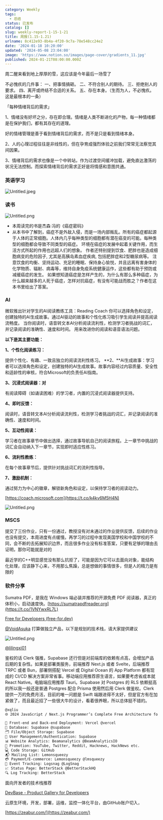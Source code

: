 ```yaml
---
category: Weekly
tags:
  - 总结
status: 已发布
catalog: []
slug: weekly-report-1-15-1-21
title: 周报(1.15-1.21)
urlname: 8c412e93-8b4a-4f20-9c7a-78e548cc24e2
date: '2024-01-18 10:20:00'
updated: '2024-05-08 23:04:00'
image: 'https://www.notion.so/images/page-cover/gradients_11.jpg'
published: 2024-01-21T08:00:00.000Z
---
```


周二醒来看到地上厚厚的雪，这应该是今年最后一场雪了


不必愧疚的几件事：
一、把事情搞砸。
二、不符合别人的期待。
三、拒绝别人的要求。
四、离开或终结不合适的关系。
五、存在本身。（生而为人，不必愧疚。这是最根本的一条）


「每种情绪背后的需求」


1、情绪没有好坏之分，存在即合理。情绪是人类不断进化的产物，每一种情绪都是在保护我们，都有其存在的道理。


好的情绪管理是善于看到情绪背后的需求，而不是只是看到情绪本身。


2、人的心理过程往往是非线性的，但在孕育成强烈体验之前我们常常无法察觉其间因果。


3、情绪背后的需求也像是一个中转站，作为过渡空间缓冲加载，避免直达激荡的状况无法控制。而探索情绪背后的需求正好是将情感和意图共通。


### 英语学习


![Untitled.jpeg](https://prod-files-secure.s3.us-west-2.amazonaws.com/5d24fe63-e567-4804-86f9-9fdc62e13082/faec46dc-9da5-4799-b905-c316418f1168/Untitled.jpeg?X-Amz-Algorithm=AWS4-HMAC-SHA256&X-Amz-Content-Sha256=UNSIGNED-PAYLOAD&X-Amz-Credential=ASIAZI2LB466VJIQUVXL%2F20250204%2Fus-west-2%2Fs3%2Faws4_request&X-Amz-Date=20250204T053638Z&X-Amz-Expires=3600&X-Amz-Security-Token=IQoJb3JpZ2luX2VjEA0aCXVzLXdlc3QtMiJGMEQCIGZF5n1LEgNasfTfPLk%2FuhtBfDZDY5q%2BxGOItAkO5f%2BQAiBg1WULE55Fbum0Uhl18PnYbib2L8wen%2FWHbfw38boOCir%2FAwgmEAAaDDYzNzQyMzE4MzgwNSIMYi4xkAWUFykJ5iI6KtwDtcElTioaK26BXrybjgwoFN0UMJbUraImQHq9XYQo6RQ619CnbmQfSM8PsYXFlI0VnabgB7GAbXiL7HwKdZtTuHg62eJGDBTo2UrBojoAyZjJTXBusmPPmL%2FVfwCVpqirxYhIjZTlISOdUWcYnB4n90XwX1bvNfbu0f93I7Qeh024D%2FybqSwzO66cipz4EcsLUvyQ%2BjD%2FlFtmH9EqYK1R%2FjAdr1RRDNrLR0IkLBoAHYdQbU6zB%2FM10Vo%2B1mbPob9iYEMi8YYnGH%2B3l%2F946bgWtGJS5QDGDPN9UzoeIKvyYntTf%2B%2FvP6Aw1WkExK3kVocaibxabuUNGBWYlZ3SRn8e3x4VHMOAik0nFqRxPHwS5VQBrVSfSercCNz2Rr8ia5SfSd6%2FMIM38Udz5xh4fpeW%2BNrkjzsXHuMKH0UjifGhOK1C7XDMfj36g8m1uy4%2FlEJBX6UKkNoyse75sFfRyTkPrQgvdIGpGPlz977AEptNeDNKALBz%2Bfe71hWB0tMi0cUfrKY20HxBsAWBbw6slL2cG%2FLc3qweFVicLiNqc6JzB%2F26NmOo2%2BC2fy4KHvQgqP9y%2B9yZLnlBQQd%2FnMXfr3BFhlLWY5xMGzpNUpjuYm7eRK6kTYaLSO1yzPe6Ogow2r6GvQY6pgFaQ8hS4b4h%2BdA%2BcaSYskthLjNcplm6MxanwhlYanO0WtIMw1yWhrOFq42QZg%2Bi6epZr%2FJcQ3q46C7YSTA0mpuIMJe2FNr%2BpvgBOkWwoZT1Z0nzVVHcirBNsQmWlsu%2B%2B3qcxXAqzEZ6UKRK%2FZBw7vmB0SOY3D8cAtGp7V1CX%2BICsk9idZkbp1c%2BFODZ4YzFSL%2FCve1t7mxAp%2Fnzxw3fUyKHSa9ppraU&X-Amz-Signature=74b99b7b6b7aaff852e0ec07f65f021ac25a3f507abb3034c3c0718782694480&X-Amz-SignedHeaders=host&x-id=GetObject)


### 读书


![Untitled.png](https://prod-files-secure.s3.us-west-2.amazonaws.com/5d24fe63-e567-4804-86f9-9fdc62e13082/08aff459-da99-4ed5-87c6-1f4c95b62ac3/Untitled.png?X-Amz-Algorithm=AWS4-HMAC-SHA256&X-Amz-Content-Sha256=UNSIGNED-PAYLOAD&X-Amz-Credential=ASIAZI2LB466VJIQUVXL%2F20250204%2Fus-west-2%2Fs3%2Faws4_request&X-Amz-Date=20250204T053638Z&X-Amz-Expires=3600&X-Amz-Security-Token=IQoJb3JpZ2luX2VjEA0aCXVzLXdlc3QtMiJGMEQCIGZF5n1LEgNasfTfPLk%2FuhtBfDZDY5q%2BxGOItAkO5f%2BQAiBg1WULE55Fbum0Uhl18PnYbib2L8wen%2FWHbfw38boOCir%2FAwgmEAAaDDYzNzQyMzE4MzgwNSIMYi4xkAWUFykJ5iI6KtwDtcElTioaK26BXrybjgwoFN0UMJbUraImQHq9XYQo6RQ619CnbmQfSM8PsYXFlI0VnabgB7GAbXiL7HwKdZtTuHg62eJGDBTo2UrBojoAyZjJTXBusmPPmL%2FVfwCVpqirxYhIjZTlISOdUWcYnB4n90XwX1bvNfbu0f93I7Qeh024D%2FybqSwzO66cipz4EcsLUvyQ%2BjD%2FlFtmH9EqYK1R%2FjAdr1RRDNrLR0IkLBoAHYdQbU6zB%2FM10Vo%2B1mbPob9iYEMi8YYnGH%2B3l%2F946bgWtGJS5QDGDPN9UzoeIKvyYntTf%2B%2FvP6Aw1WkExK3kVocaibxabuUNGBWYlZ3SRn8e3x4VHMOAik0nFqRxPHwS5VQBrVSfSercCNz2Rr8ia5SfSd6%2FMIM38Udz5xh4fpeW%2BNrkjzsXHuMKH0UjifGhOK1C7XDMfj36g8m1uy4%2FlEJBX6UKkNoyse75sFfRyTkPrQgvdIGpGPlz977AEptNeDNKALBz%2Bfe71hWB0tMi0cUfrKY20HxBsAWBbw6slL2cG%2FLc3qweFVicLiNqc6JzB%2F26NmOo2%2BC2fy4KHvQgqP9y%2B9yZLnlBQQd%2FnMXfr3BFhlLWY5xMGzpNUpjuYm7eRK6kTYaLSO1yzPe6Ogow2r6GvQY6pgFaQ8hS4b4h%2BdA%2BcaSYskthLjNcplm6MxanwhlYanO0WtIMw1yWhrOFq42QZg%2Bi6epZr%2FJcQ3q46C7YSTA0mpuIMJe2FNr%2BpvgBOkWwoZT1Z0nzVVHcirBNsQmWlsu%2B%2B3qcxXAqzEZ6UKRK%2FZBw7vmB0SOY3D8cAtGp7V1CX%2BICsk9idZkbp1c%2BFODZ4YzFSL%2FCve1t7mxAp%2Fnzxw3fUyKHSa9ppraU&X-Amz-Signature=dcfca7ea91dd3f58cda335d198e5cc85f3f09448806652e6b7872ef6469b73c2&X-Amz-SignedHeaders=host&x-id=GetObject)

- 本周读完的书是杰森·冯的《癌症密码》
- 从本书中了解到，癌症不是外敌入侵，而是一场内部叛乱。所有的癌症都起源于人体的正常细胞。人体内几乎每种类型的细胞都有潜在癌变的可能。每种类型的细胞都会导致不同类型的癌症。
环境在癌症的发展中起着关键作用，而生活方式所起的作用也远超人们的想象。
作者还特别提到饮食、肥胖也是造成细胞病变的危险因子, 尤其是高胰岛素血症疾病, 包括肥胖症和2型糖尿病等。
注意饮食的均衡、坚持运动、充足的睡眠、保持身心愉悦，并且远离有害身体的化学物质、辐射、病毒等，维持自身免疫系统健康运作，这些都有助于预防或减缓癌症的发生。
如果想知道癌症是怎样产生的，为什么有那么多种癌症，为什么越来越多的人死于癌症，怎样对抗癌症，有没有可能战而胜之？作者在这本书里给出了答案。

### AI


微软推出针对学生的AI阅读教练工具：Reading Coach
你可以选择角色和设定，创建独特的AI生成故事。通过AI驱动的故事和个性化练习吸引学生阅读并提高阅读流畅度。
当你阅读时，语音转文本AI分析阅读流利性，检测学习者挑战的词汇，并记录阅读的准确性、速度和时间。
用来改进你的阅读和语音语法问题。


**以下是其主要功能：**


**1、个性化阅读练习：**


提供个性化、有趣、一致且独立的阅读流利性练习。
**2、**AI生成故事：学习者可以选择角色和设定，创建独特的AI生成故事。故事内容经过内容质量、安全性和适龄性的审核，符合Microsoft的负责任AI指南。


**3、沉浸式阅读器：对**


有阅读障碍（如诵读困难）的学习者，内置的沉浸式阅读器提供支持。


**4、即时反馈：**


阅读时，语音转文本AI分析阅读流利性，检测学习者挑战的词汇，并记录阅读的准确性、速度和时间。


**5、互动性阅读：**


学习者在故事章节中做出选择，通过故事导航自己的阅读旅程。上一章节中挑战的词汇会自动纳入下一章节，实现即时适应性练习。


**6、流利性教练：**


在每个故事章节后，提供针对挑战词汇的流利性指导。


**7、激励机制：**


通过努力为中心的徽章，解锁新角色和设定，以保持学习者的阅读动力。


[https://coach.microsoft.com](https://t.co/k4kv6M5H4N)


![Untitled.png](https://prod-files-secure.s3.us-west-2.amazonaws.com/5d24fe63-e567-4804-86f9-9fdc62e13082/8f53d036-0cfc-469d-a837-f15107675ae4/Untitled.png?X-Amz-Algorithm=AWS4-HMAC-SHA256&X-Amz-Content-Sha256=UNSIGNED-PAYLOAD&X-Amz-Credential=ASIAZI2LB466VJIQUVXL%2F20250204%2Fus-west-2%2Fs3%2Faws4_request&X-Amz-Date=20250204T053638Z&X-Amz-Expires=3600&X-Amz-Security-Token=IQoJb3JpZ2luX2VjEA0aCXVzLXdlc3QtMiJGMEQCIGZF5n1LEgNasfTfPLk%2FuhtBfDZDY5q%2BxGOItAkO5f%2BQAiBg1WULE55Fbum0Uhl18PnYbib2L8wen%2FWHbfw38boOCir%2FAwgmEAAaDDYzNzQyMzE4MzgwNSIMYi4xkAWUFykJ5iI6KtwDtcElTioaK26BXrybjgwoFN0UMJbUraImQHq9XYQo6RQ619CnbmQfSM8PsYXFlI0VnabgB7GAbXiL7HwKdZtTuHg62eJGDBTo2UrBojoAyZjJTXBusmPPmL%2FVfwCVpqirxYhIjZTlISOdUWcYnB4n90XwX1bvNfbu0f93I7Qeh024D%2FybqSwzO66cipz4EcsLUvyQ%2BjD%2FlFtmH9EqYK1R%2FjAdr1RRDNrLR0IkLBoAHYdQbU6zB%2FM10Vo%2B1mbPob9iYEMi8YYnGH%2B3l%2F946bgWtGJS5QDGDPN9UzoeIKvyYntTf%2B%2FvP6Aw1WkExK3kVocaibxabuUNGBWYlZ3SRn8e3x4VHMOAik0nFqRxPHwS5VQBrVSfSercCNz2Rr8ia5SfSd6%2FMIM38Udz5xh4fpeW%2BNrkjzsXHuMKH0UjifGhOK1C7XDMfj36g8m1uy4%2FlEJBX6UKkNoyse75sFfRyTkPrQgvdIGpGPlz977AEptNeDNKALBz%2Bfe71hWB0tMi0cUfrKY20HxBsAWBbw6slL2cG%2FLc3qweFVicLiNqc6JzB%2F26NmOo2%2BC2fy4KHvQgqP9y%2B9yZLnlBQQd%2FnMXfr3BFhlLWY5xMGzpNUpjuYm7eRK6kTYaLSO1yzPe6Ogow2r6GvQY6pgFaQ8hS4b4h%2BdA%2BcaSYskthLjNcplm6MxanwhlYanO0WtIMw1yWhrOFq42QZg%2Bi6epZr%2FJcQ3q46C7YSTA0mpuIMJe2FNr%2BpvgBOkWwoZT1Z0nzVVHcirBNsQmWlsu%2B%2B3qcxXAqzEZ6UKRK%2FZBw7vmB0SOY3D8cAtGp7V1CX%2BICsk9idZkbp1c%2BFODZ4YzFSL%2FCve1t7mxAp%2Fnzxw3fUyKHSa9ppraU&X-Amz-Signature=d77eb8bbdf3cf9719304f37c541cc64dd2ec98f34d5815701af6816e641a6b6e&X-Amz-SignedHeaders=host&x-id=GetObject)


### MSCS


提交了三份作业，只有一份通过，教授没有对未通过的作业提供反馈，后续的作业也没有提交，本周进度有点缓慢。再学习的过程中发现美国学校和中国学校的不同，会不断的去拓展知识边界，而且很多作业没有标准答案，只要有足够的理由去证明，那你可能就是对的


最近学的C++明显感觉没有那么抗拒了，可能是因为它可以去面向对象，能结构化处理，应该静下心来，不用那么焦躁，总是想做的事情很多，但是人的精力是有限的


### 软件分享


Sumatra PDF，是我在 Windows 端必装并推荐的开源免费 PDF 阅读器，真正的体积小，启动速度快。[https://sumatrapdfreader.org](https://t.co/1VNYwxRL7L)


[Free for Developers (free-for.dev)](https://free-for.dev/#/)


[@VoidAsuka](https://twitter.com/VoidAsuka) 打算做独立产品，以下是规划的技术栈，请大家提供建议


![Untitled.png](https://prod-files-secure.s3.us-west-2.amazonaws.com/5d24fe63-e567-4804-86f9-9fdc62e13082/93561a3c-b2bc-4a43-bbc5-67e3f740ed5e/Untitled.png?X-Amz-Algorithm=AWS4-HMAC-SHA256&X-Amz-Content-Sha256=UNSIGNED-PAYLOAD&X-Amz-Credential=ASIAZI2LB466VJIQUVXL%2F20250204%2Fus-west-2%2Fs3%2Faws4_request&X-Amz-Date=20250204T053638Z&X-Amz-Expires=3600&X-Amz-Security-Token=IQoJb3JpZ2luX2VjEA0aCXVzLXdlc3QtMiJGMEQCIGZF5n1LEgNasfTfPLk%2FuhtBfDZDY5q%2BxGOItAkO5f%2BQAiBg1WULE55Fbum0Uhl18PnYbib2L8wen%2FWHbfw38boOCir%2FAwgmEAAaDDYzNzQyMzE4MzgwNSIMYi4xkAWUFykJ5iI6KtwDtcElTioaK26BXrybjgwoFN0UMJbUraImQHq9XYQo6RQ619CnbmQfSM8PsYXFlI0VnabgB7GAbXiL7HwKdZtTuHg62eJGDBTo2UrBojoAyZjJTXBusmPPmL%2FVfwCVpqirxYhIjZTlISOdUWcYnB4n90XwX1bvNfbu0f93I7Qeh024D%2FybqSwzO66cipz4EcsLUvyQ%2BjD%2FlFtmH9EqYK1R%2FjAdr1RRDNrLR0IkLBoAHYdQbU6zB%2FM10Vo%2B1mbPob9iYEMi8YYnGH%2B3l%2F946bgWtGJS5QDGDPN9UzoeIKvyYntTf%2B%2FvP6Aw1WkExK3kVocaibxabuUNGBWYlZ3SRn8e3x4VHMOAik0nFqRxPHwS5VQBrVSfSercCNz2Rr8ia5SfSd6%2FMIM38Udz5xh4fpeW%2BNrkjzsXHuMKH0UjifGhOK1C7XDMfj36g8m1uy4%2FlEJBX6UKkNoyse75sFfRyTkPrQgvdIGpGPlz977AEptNeDNKALBz%2Bfe71hWB0tMi0cUfrKY20HxBsAWBbw6slL2cG%2FLc3qweFVicLiNqc6JzB%2F26NmOo2%2BC2fy4KHvQgqP9y%2B9yZLnlBQQd%2FnMXfr3BFhlLWY5xMGzpNUpjuYm7eRK6kTYaLSO1yzPe6Ogow2r6GvQY6pgFaQ8hS4b4h%2BdA%2BcaSYskthLjNcplm6MxanwhlYanO0WtIMw1yWhrOFq42QZg%2Bi6epZr%2FJcQ3q46C7YSTA0mpuIMJe2FNr%2BpvgBOkWwoZT1Z0nzVVHcirBNsQmWlsu%2B%2B3qcxXAqzEZ6UKRK%2FZBw7vmB0SOY3D8cAtGp7V1CX%2BICsk9idZkbp1c%2BFODZ4YzFSL%2FCve1t7mxAp%2Fnzxw3fUyKHSa9ppraU&X-Amz-Signature=5168498f35d8848be68651a05fa618c3ec2a24bf0771b2531cc423c1d5385e96&X-Amz-SignedHeaders=host&x-id=GetObject)


[@lilingxi01](https://twitter.com/lilingxi01)


鉴权的话 Clerk 强推，Supabase 还行但是对前端库的依赖有点高，会增加产品后期的复杂性。如果是部署类服务，前端推荐 Next.js 或者 Svelte，后端推荐 TRPC 或者 Bun，部署侧搭配 Vercel 或 Digital Ocean 的 App Platform 都有现成的 CI/CD 解决方案非常省事。移动端应用推荐原生语言，如果要考虑省成本就 React Native。电脑端应用推荐 Tauri。Supabase 对 Postgres 的 RLS 依赖挺高的所以我一般还是普通 Postgres 配合 Prisma 使用然后用 Clerk 做鉴权。Clerk 提供一万的免费月活，目前的唯一问题是 Swift 端跟进得不太好，但是官方有在加紧做了，而且最近招了一些很大牛的设计，看着很养眼，所以总体挺不错的。


```markdown
@xqliu
🌐 2024 JavaScript / Next.js Programmer’s Complete Free Architecture for solo entrepreneur:

🔧 Front-end and Back-end Deployment: Vercel @vercel
💾 Database: Supabase @supabase
🗂️ File/Object Storage: Supabase
👥 User Management/Authentication: Supabase
📊 Website Analytics: Beamanalytics @BeamAnalyticsIO
📣 Promotion: YouTube, Twitter, Reddit, Hacknews, HackNews etc. 
💻 Code Storage: GitHub
📬 Mailing List: Lemonsqueezy
💳 Payment/E-commerce: Lemonsqueezy @lmsqueezy
📌 Event Tracking: Logsnag @LogSnag
📈 Status Page: BetterStack @BetterStackHQ
🔍 Log Tracking: BetterStack
```


面向开发者的技术栈推荐


[DevBase - Product Gallery for Developers](https://devbase.fyi/)


云原生环境，开发，部署，运维，监控一体化平台，由GitHub账户切入，


[https://zeabur.com/](https://zeabur.com/)

